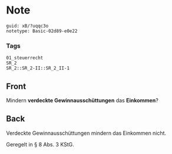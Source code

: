 # Note
```
guid: xB/?uqqc3o
notetype: Basic-02d89-e0e22
```

### Tags
```
01_steuerrecht
SR_2
SR_2::SR_2-II::SR_2_II-1
```

## Front
Mindern <b>verdeckte Gewinnausschüttungen</b> das <b>Einkommen</b>?

## Back
Verdeckte Gewinnausschüttungen mindern das Einkommen nicht.

Geregelt in § 8 Abs. 3 KStG.
